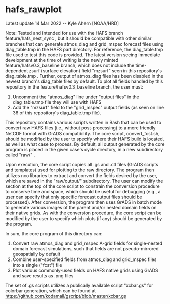 # hafs_rawplot

Latest update 14 Mar 2022 -- Kyle Ahern [NOAA/HRD]

Note: Tested and intended for use with the HAFS branch
feature/hafs_nest_sync , but it should be compatible with
other similar branches that can generate atmos_diag and
grid_mspec forecast files using diag_table.tmp in the HAFS
part directory. For reference, the diag_table.tmp file used
to test this code is provided. The latest version seeing 
immediate development at the time of writing is the newly
minted feature/hafsv0.3_baseline branch, which does not 
include the time-dependent zsurf (surface elevation) field
"mzsurf" seen in this repository's diag_table.tmp . Further,
output of atmos_diag files has been disabled in the newest 
branch's diag_table files by default. To plot all fields 
handled by this repository in the feature/hafsv0.3_baseline 
branch, the user must:
1) Uncomment the "atmos_diag" line under "output files"
   in the diag_table.tmp file they will use with HAFS
2) Add the "mzsurf" field to the "grid_mspec" output fields
   (as seen on line 36 of this repository's diag_table.tmp
   file).

This repository contains various scripts written in Bash
that can be used to convert raw HAFS files (i.e., without 
post-processing) to a more friendly NetCDF format with GrADS
compatibility. The core script, convert_fcst.sh, should
be modified by the user to specify where their HAFS build is
located, as well as what case to process. By default, all
output generated by the core program is placed in the
given case's cycle directory, in a new subdirectory called
"raw/" . 

Upon execution, the core script copies all .gs and .ctl
files (GrADS scripts and templates) used for plotting to the 
raw directory. The program then utilizes nco libraries to 
extract and convert the fields desired by the user, which are
saved in the "raw/output/" subdirectory. The user can modify
the section at the top of the core script to constrain the
conversion procedure to conserve time and space, which should
be useful for debugging (e.g., a user can specify that only
specific forecast output files should be processed). After
conversion, the program then uses GrADS in batch mode to
generate various images of the parent and/or nested domain
fields on their native grids. As with the conversion 
procedure, the core script can be modified by the user to 
specify which plots (if any) should be generated by the 
program.

In sum, the core program of this directory can:
1) Convert raw atmos_diag and grid_mspec A-grid fields for 
   single-nested domain forecast simulations, such that
   fields are not pseudo-mirrored geospatially by default
2) Combine user-specified fields from atmos_diag and
   grid_mspec files into a single ("fcst") file
3) Plot various commonly-used fields on HAFS native grids
   using GrADS and save results as .png files

The set of .gs scripts utilizes a publically available 
script "xcbar.gs" for colorbar generation, which can be 
found at
https://github.com/kodamail/gscript/blob/master/xcbar.gs

